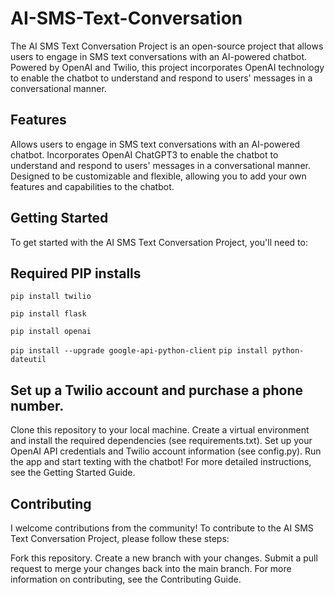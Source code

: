 # AI-SMS-Text-Conversation
The AI SMS Text Conversation Project is an open-source project that allows users to engage in SMS text conversations with an AI-powered chatbot. Powered by OpenAI and Twilio, this project incorporates OpenAI technology to enable the chatbot to understand and respond to users' messages in a conversational manner.

## Features
Allows users to engage in SMS text conversations with an AI-powered chatbot.
Incorporates OpenAI ChatGPT3 to enable the chatbot to understand and respond to users' messages in a conversational manner.
Designed to be customizable and flexible, allowing you to add your own features and capabilities to the chatbot.

## Getting Started
To get started with the AI SMS Text Conversation Project, you'll need to:

## Required PIP installs
`pip install twilio`

`pip install flask`

`pip install openai`

`pip install --upgrade google-api-python-client`
`pip install python-dateutil`

## Set up a Twilio account and purchase a phone number.
Clone this repository to your local machine.
Create a virtual environment and install the required dependencies (see requirements.txt).
Set up your OpenAI API credentials and Twilio account information (see config.py).
Run the app and start texting with the chatbot!
For more detailed instructions, see the Getting Started Guide.

## Contributing
I welcome contributions from the community! To contribute to the AI SMS Text Conversation Project, please follow these steps:

Fork this repository.
Create a new branch with your changes.
Submit a pull request to merge your changes back into the main branch.
For more information on contributing, see the Contributing Guide.
